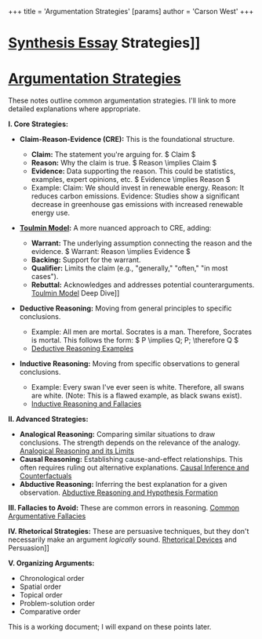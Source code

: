 +++
 title = 'Argumentation Strategies'
[params]
	author = 'Carson West'
+++
# [Synthesis Essay](./../synthesis-essay/) Strategies]]
# [Argumentation Strategies](./../argumentation-strategies/)

These notes outline common argumentation strategies.  I'll link to more detailed explanations where appropriate.

**I. Core Strategies:**

* **Claim-Reason-Evidence (CRE):**  This is the foundational structure.
    * **Claim:** The statement you're arguing for.   $ Claim $ 
    * **Reason:** Why the claim is true.   $ Reason \implies Claim $ 
    * **Evidence:** Data supporting the reason.  This could be statistics, examples, expert opinions, etc.  $ Evidence \implies Reason $ 
    * Example:  Claim: We should invest in renewable energy. Reason: It reduces carbon emissions. Evidence: Studies show a significant decrease in greenhouse gas emissions with increased renewable energy use.

* **[Toulmin Model](./../toulmin-model/):**  A more nuanced approach to CRE, adding:
    * **Warrant:** The underlying assumption connecting the reason and the evidence.   $ Warrant: Reason \implies Evidence $ 
    * **Backing:** Support for the warrant.
    * **Qualifier:** Limits the claim (e.g., "generally," "often," "in most cases").
    * **Rebuttal:** Acknowledges and addresses potential counterarguments. [Toulmin Model](./../toulmin-model/) Deep Dive]]

* **Deductive Reasoning:** Moving from general principles to specific conclusions.
    * Example: All men are mortal. Socrates is a man. Therefore, Socrates is mortal.  This follows the form:   $ P \implies Q; P; \therefore Q $ 
    * [Deductive Reasoning Examples](./../deductive-reasoning-examples/)

* **Inductive Reasoning:** Moving from specific observations to general conclusions.
    * Example: Every swan I've ever seen is white. Therefore, all swans are white. (Note: This is a flawed example, as black swans exist).
    * [Inductive Reasoning and Fallacies](./../inductive-reasoning-and-fallacies/)


**II. Advanced Strategies:**

* **Analogical Reasoning:** Comparing similar situations to draw conclusions.  The strength depends on the relevance of the analogy. [Analogical Reasoning and its Limits](./../analogical-reasoning-and-its-limits/)
* **Causal Reasoning:** Establishing cause-and-effect relationships.  This often requires ruling out alternative explanations. [Causal Inference and Counterfactuals](./../causal-inference-and-counterfactuals/)
* **Abductive Reasoning:** Inferring the best explanation for a given observation. [Abductive Reasoning and Hypothesis Formation](./../abductive-reasoning-and-hypothesis-formation/)


**III. Fallacies to Avoid:**  These are common errors in reasoning. [Common Argumentative Fallacies](./../common-argumentative-fallacies/)

**IV.  Rhetorical Strategies:** These are persuasive techniques, but they don't necessarily make an argument *logically* sound. [Rhetorical Devices](./../rhetorical-devices/) and Persuasion]]


**V.  Organizing Arguments:**

* Chronological order
* Spatial order
* Topical order
* Problem-solution order
* Comparative order


This is a working document; I will expand on these points later.
